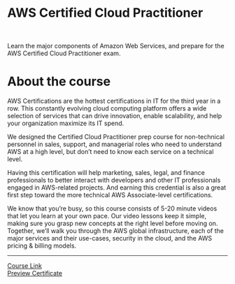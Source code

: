 # AWS Certified Cloud Practitioner
<br>

Learn the major components of Amazon Web Services, and prepare for the AWS Certified Cloud Practitioner exam.

# About the course
AWS Certifications are the hottest certifications in IT for the third year in a row. This constantly evolving cloud computing platform offers a wide selection of services that can drive innovation, enable scalability, and help your organization maximize its IT spend.

We designed the Certified Cloud Practitioner prep course for non-technical personnel in sales, support, and managerial roles who need to understand AWS at a high level, but don’t need to know each service on a technical level.

Having this certification will help marketing, sales, legal, and finance professionals to better interact with developers and other IT professionals engaged in AWS-related projects. And earning this credential is also a great first step toward the more technical AWS Associate-level certifications.

We know that you’re busy, so this course consists of 5-20 minute videos that let you learn at your own pace. Our video lessons keep it simple, making sure you grasp new concepts at the right level before moving on. Together, we’ll walk you through the AWS global infrastructure, each of the major services and their use-cases, security in the cloud, and the AWS pricing & billing models.

-------------------------------
[Course Link](https://acloudguru.com/course/aws-certified-cloud-practitioner-2020)
<br>[Preview Certificate]()
